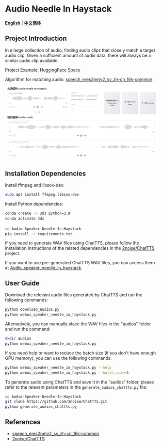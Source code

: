 # Audio Needle In Haystack

[**English**](./README.md) | [**中文简体**](./README_CN.md)

## Project Introduction

In a large collection of audio, finding audio clips that closely match a target audio clip. Given a sufficient amount of audio data, there will always be a similar audio clip available.

Project Example: [HuggingFace Space](https://huggingface.co/spaces/omniway/Audio-Needle-In-Haystack)

Algorithm for matching audio: [speech_eres2netv2_sv_zh-cn_16k-common](https://www.modelscope.cn/models/iic/speech_eres2netv2_sv_zh-cn_16k-common/summary)

![image webui page](images/image_webui.png)

## Installation Dependencies

Install ffmpeg and libsox-dev:

```bash
sudo apt install ffmpeg libsox-dev
```

Install Python dependencies:

```bash
conda create -n 3ds python=3.9
conda activate 3ds

cd Audio-Speaker-Needle-In-Haystack
pip install -r requirements.txt
```

If you need to generate WAV files using ChatTTS, please follow the installation instructions of the related dependencies in the [2noise/ChatTTS](https://github.com/2noise/ChatTTS) project.

If you want to use pre-generated ChatTTS WAV files, you can access them at [Audio_speaker_needle_in_haystack](https://huggingface.co/datasets/omniway/Audio_speaker_needle_in_haystack).

## User Guide

Download the relevant audio files generated by ChatTTS and run the following commands:

```bash
python download_audios.py
python webui_speaker_needle_in_haystack.py
```

Alternatively, you can manually place the WAV files in the "audios" folder and run the command:

```bash
mkdir audios
python webui_speaker_needle_in_haystack.py
```

If you need help or want to reduce the batch size (if you don't have enough GPU memory), you can use the following commands:

```bash
python webui_speaker_needle_in_haystack.py --help
python webui_speaker_needle_in_haystack.py --batch_size=1
```

To generate audio using ChatTTS and save it in the "audios" folder, please refer to the relevant parameters in the `generate_audios_chattts.py` file:

```bash
cd Audio-Speaker-Needle-In-Haystack
git clone https://github.com/2noise/ChatTTS.git
python generate_audios_chattts.py
```

## References

- [speech_eres2netv2_sv_zh-cn_16k-common](https://www.modelscope.cn/models/iic/speech_eres2netv2_sv_zh-cn_16k-common/summary)
- [2noise/ChatTTS](https://github.com/2noise/ChatTTS)
